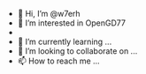 - 👋 Hi, I’m @w7erh
- 👀 I’m interested in OpenGD77
- 
- 🌱 I’m currently learning ...
- 💞️ I’m looking to collaborate on ...
- 📫 How to reach me ...

<!---
w7erh/w7erh is a ✨ special ✨ repository because its `README.md` (this file) appears on your GitHub profile.
You can click the Preview link to take a look at your changes.
--->
